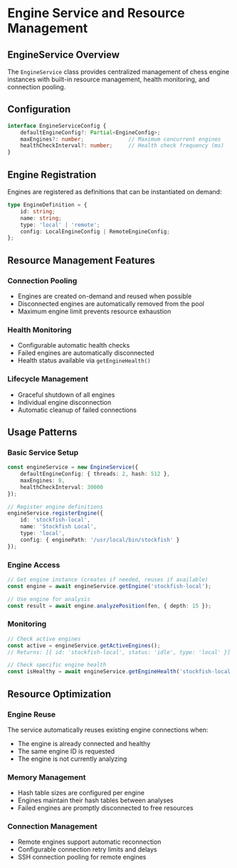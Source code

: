 # Engine Service and Resource Management

## EngineService Overview

The `EngineService` class provides centralized management of chess engine instances with built-in resource management, health monitoring, and connection pooling.

## Configuration

```typescript
interface EngineServiceConfig {
    defaultEngineConfig?: Partial<EngineConfig>;
    maxEngines?: number;              // Maximum concurrent engines
    healthCheckInterval?: number;     // Health check frequency (ms)
}
```

## Engine Registration

Engines are registered as definitions that can be instantiated on demand:

```typescript
type EngineDefinition = {
    id: string;
    name: string;
    type: 'local' | 'remote';
    config: LocalEngineConfig | RemoteEngineConfig;
};
```

## Resource Management Features

### Connection Pooling
- Engines are created on-demand and reused when possible
- Disconnected engines are automatically removed from the pool
- Maximum engine limit prevents resource exhaustion

### Health Monitoring
- Configurable automatic health checks
- Failed engines are automatically disconnected
- Health status available via `getEngineHealth()`

### Lifecycle Management
- Graceful shutdown of all engines
- Individual engine disconnection
- Automatic cleanup of failed connections

## Usage Patterns

### Basic Service Setup
```typescript
const engineService = new EngineService({
    defaultEngineConfig: { threads: 2, hash: 512 },
    maxEngines: 8,
    healthCheckInterval: 30000
});

// Register engine definitions
engineService.registerEngine({
    id: 'stockfish-local',
    name: 'Stockfish Local',
    type: 'local',
    config: { enginePath: '/usr/local/bin/stockfish' }
});
```

### Engine Access
```typescript
// Get engine instance (creates if needed, reuses if available)
const engine = await engineService.getEngine('stockfish-local');

// Use engine for analysis
const result = await engine.analyzePosition(fen, { depth: 15 });
```

### Monitoring
```typescript
// Check active engines
const active = engineService.getActiveEngines();
// Returns: [{ id: 'stockfish-local', status: 'idle', type: 'local' }]

// Check specific engine health
const isHealthy = await engineService.getEngineHealth('stockfish-local');
```

## Resource Optimization

### Engine Reuse
The service automatically reuses existing engine connections when:
- The engine is already connected and healthy
- The same engine ID is requested
- The engine is not currently analyzing

### Memory Management
- Hash table sizes are configured per engine
- Engines maintain their hash tables between analyses
- Failed engines are promptly disconnected to free resources

### Connection Management
- Remote engines support automatic reconnection
- Configurable connection retry limits and delays
- SSH connection pooling for remote engines

